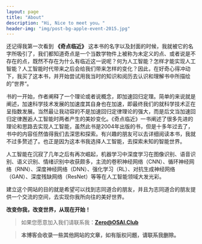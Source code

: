 ```yaml
---
layout: page
title: "About"
description: "Hi, Nice to meet you。"
header-img: "img/post-bg-apple-event-2015.jpg"
---
```


还记得我第一次看到 **《奇点临近》** 这本书的名字以及封面的时候，我就被它的名字所吸引了，我们都知道奇点是一个当数学物件上被称为未定义的点、或者说是不存在的点，既然不存在为什么有临近这一说呢？何为人工智能？怎样才能实现人工智能？人工智能时代带来之后会给我们带来怎样的变化？因此，在好奇心得冲动下，我买了这本书，并开始尝试用我当时的知识和阅历去认识和理解书中所描绘的”世界“。

书的一开始，作者阐释了一个理论或者说概念，即加速回归定理。简单的来说就是阐述，加速科学技术发展的加速度其自身也在加速，即最终我们的就科学技术正在呈指数发展。当然最让我动容的不是加速回归定律理论的强大，而是后文当加速回归定律邂逅人工智能时两者产生的美妙变化。《奇点临近》一书阐述了很多先进的理论和思路去实现人工智能，虽然此书是2004年出版的书，但是十多年过去了，书中的内容任然值得我们去深思和探索。有兴趣的朋友可以去详细阅读本书，我就不过多赘述了。也正是因为这本书我选择人工智能，去探索未知的智能世界。

人工智能在沉寂了几年之后有再次崛起，机器学习中深度学习在图像识别、语音识别、语义识别、情绪识别中收获颇多，主流的卷积神经网络（CNN）、循环神经网络（RNN）、深度神经网络（DNN）、强化学习（RL）、对抗生成神经网络（GAN）、深度残缺网络（ResNet）等等在人工智能领域大发光彩。

建立这个网站的目的就是希望可以找到志同道合的朋友，并且为志同道合的朋友提供一个交流的空间，去实现你我所向往的美好世界。

**改变你我，改变世界，从现在开始！**

> 如果您愿意加入我们请联系我：**Zero@OSAI.Club**

> **本博客会收录一些其他网站的文章，如有版权问题，请联系我删除。**



